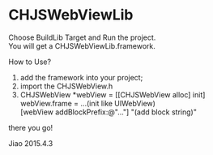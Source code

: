 # CHJSWebViewLib

Choose BuildLib Target and Run the project.<br>
You will get a CHJSWebViewLib.framework.<br>

How to Use?<br>

1.  add the framework into your project;<br>
2.  import the CHJSWebView.h<br>
3.  CHJSWebView *webView = [[CHJSWebView alloc] init]<br>
    webView.frame = ...(init like UIWebView)<br>
    [webView addBlockPrefix:@"..."] "(add block string)"<br>
    
there you go!

Jiao 2015.4.3
